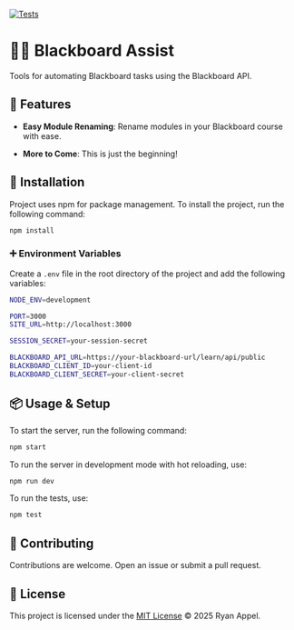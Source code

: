 
[![Tests](https://github.com/fvtc/blackboard-assist/actions/workflows/test.yml/badge.svg)](https://github.com/fvtc/blackboard-assist/actions/workflows/test.yml)


# 👨‍🏫 Blackboard Assist

Tools for automating Blackboard tasks using the Blackboard API.

## 🧠 Features

- **Easy Module Renaming**: Rename modules in your Blackboard course with ease.

- **More to Come**: This is just the beginning!

## 🚀 Installation

Project uses npm for package management. To install the project, run the following command:

```bash
npm install
```

### ➕ Environment Variables
Create a `.env` file in the root directory of the project and add the following variables:

```bash
NODE_ENV=development

PORT=3000
SITE_URL=http://localhost:3000

SESSION_SECRET=your-session-secret

BLACKBOARD_API_URL=https://your-blackboard-url/learn/api/public
BLACKBOARD_CLIENT_ID=your-client-id
BLACKBOARD_CLIENT_SECRET=your-client-secret
```

## 📦 Usage & Setup

To start the server, run the following command:

```bash
npm start
```

To run the server in development mode with hot reloading, use:

```bash
npm run dev
```

To run the tests, use:

```bash
npm test
```

## 🤝 Contributing

Contributions are welcome. Open an issue or submit a pull request.

## 📄 License

This project is licensed under the [MIT License](LICENSE) © 2025 Ryan Appel.